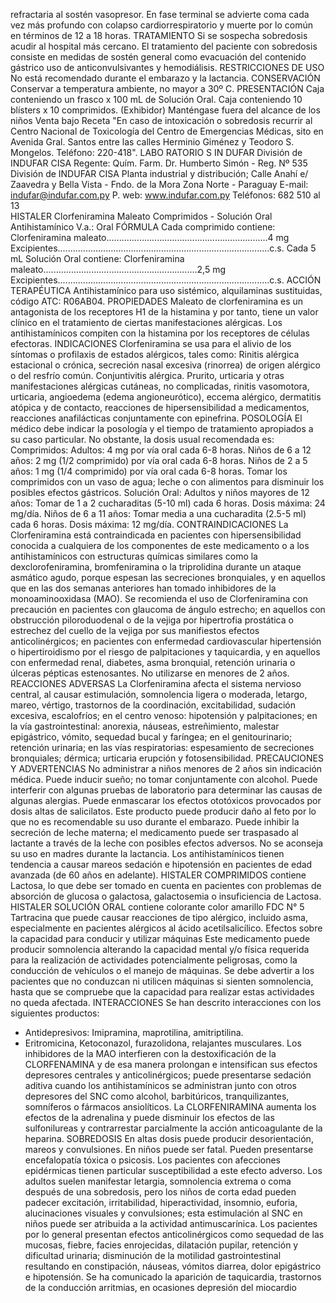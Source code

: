 refractaria  al  sostén  vasopresor.  En  fase  terminal  se  advierte 
coma  cada  vez  más  profundo  con  colapso  cardiorrespiratorio  y 
muerte  por  lo  común  en  términos  de  12  a  18  horas. 
TRATAMIENTO
Si  se  sospecha  sobredosis  acudir  al  hospital  más  cercano.  El 
tratamiento  del  paciente  con  sobredosis  consiste  en  medidas  de 
sostén  general  como  evacuación  del  contenido  gástrico  uso  de 
anticonvulsivantes  y  hemodiálisis.
RESTRICCIONES  DE  USO
No  está  recomendado  durante  el  embarazo  y  la  lactancia.
CONSERVACIÓN
Conservar  a  temperatura  ambiente,  no  mayor  a  30º  C.
PRESENTACIÓN
Caja  conteniendo  un  frasco  x  100  mL  de  Solución  Oral.
Caja  conteniendo  10  blísters  x  10  comprimidos.  (Exhibidor)
Manténgase  fuera  del  alcance  de  los  niños
Venta  bajo  Receta 
"En  caso  de  intoxicación  o  sobredosis  recurrir  al  Centro 
Nacional  de  Toxicología  del  Centro  de  Emergencias  Médicas, 
sito en Avenida Gral. Santos entre las calles Herminio Giménez 
y  Teodoro  S.  Mongelos.
Teléfono:  220-418".
LABO RATORIO S 
IN DUFAR
División de  INDUFAR CISA
Regente: Quím. Farm.
Dr. Humberto Simón - Reg. Nº 535
División de INDUFAR CISA
Planta industrial y distribución;
Calle Anahí e/ Zaavedra y 
Bella Vista - Fndo. de la Mora
Zona Norte - Paraguay
E-mail: indufar@indufar.com.py
P. web: www.indufar.com.py
Teléfonos: 682 510 al 13                       
HISTALER
  Clorfeniramina  Maleato
Comprimidos  -  Solución  Oral
Antihistamínico
V.a.:  Oral
FÓRMULA
Cada  comprimido  contiene:
Clorfeniramina maleato................................................................4 mg
Excipientes....................................................................................c.s.
Cada  5  mL  Solución  Oral  contiene:
Clorfeniramina maleato.............................................................2,5 mg
Excipientes....................................................................................c.s.
ACCIÓN  TERAPÉUTICA
Antihistamínico  para  uso  sistémico,  alquilaminas  sustituidas, 
código  ATC:  R06AB04.
PROPIEDADES
Maleato de clorfeniramina es un antagonista de los receptores H1 
de la histamina y por tanto, tiene un valor clínico en el tratamiento 
de ciertas manifestaciones alérgicas. Los antihistamínicos compiten 
con  la  histamina  por  los  receptores  de  células  efectoras.
INDICACIONES 
Clorfeniramina  se  usa  para  el  alivio  de  los  síntomas  o  profilaxis 
de  estados  alérgicos,  tales  como:  Rinitis  alérgica  estacional  o 
crónica,  secreción  nasal  excesiva  (rinorrea)  de  origen  alérgico 
o  del  resfrío  común.  Conjuntivitis  alérgica.  Prurito,  urticaria  y 
otras  manifestaciones  alérgicas  cutáneas,  no  complicadas,  rinitis 
vasomotora,  urticaria,  angioedema  (edema  angioneurótico), 
eccema  alérgico,  dermatitis  atópica  y  de  contacto,  reacciones 
de  hipersensibilidad  a  medicamentos,  reacciones  anafilácticas 
conjuntamente  con  epinefrina.
POSOLOGÍA
El  médico  debe  indicar  la  posología  y  el  tiempo  de  tratamiento 
apropiados  a  su  caso  particular.  No  obstante,  la  dosis  usual 
recomendada  es:
Comprimidos:
Adultos:  4  mg  por  vía  oral  cada  6-8  horas.
Niños  de  6  a  12  años:  2  mg  (1/2  comprimido)  por  vía  oral 
cada  6-8  horas.
Niños  de  2  a  5  años:  1  mg  (1/4  comprimido)  por  vía  oral  cada 
6-8  horas.
Tomar los comprimidos con un vaso de agua; leche o con alimentos 
para  disminuir  los  posibles  efectos  gástricos.
Solución  Oral:
Adultos y niños mayores de 12 años: Tomar de 1 a 2 cucharaditas 
(5-10  ml)  cada  6  horas.
Dosis  máxima:  24  mg/día.
Niños  de  6  a  11  años:  Tomar  media  a  una  cucharadita  (2.5-5 
ml)  cada  6  horas.
Dosis  máxima:  12  mg/día.
CONTRAINDICACIONES 
La  Clorfeniramina  está  contraindicada  en  pacientes  con 
hipersensibilidad  conocida  a  cualquiera  de  los  componentes 
de  este  medicamento  o  a  los  antihistamínicos  con  estructuras 
químicas  similares  como  la  dexclorofeniramina,  bromfeniramina  o 
la triprolidina durante un ataque asmático agudo, porque espesan 
las secreciones bronquiales, y en aquellos que en las dos semanas 
anteriores han tomado inhibidores de la monoaminooxidasa (MAO).
Se  recomienda  el  uso  de  Clorfeniramina  con  precaución  en 
pacientes  con  glaucoma  de  ángulo  estrecho;  en  aquellos  con 
obstrucción piloroduodenal o de la vejiga por hipertrofia prostática 
o  estrechez  del  cuello  de  la  vejiga  por  sus  manifiestos  efectos 
anticolinérgicos;  en  pacientes  con  enfermedad  cardiovascular 
hipertensión  o  hipertiroidismo  por  el  riesgo  de  palpitaciones  y 
taquicardia,  y  en  aquellos  con  enfermedad  renal,  diabetes,  asma 
bronquial,  retención  urinaria  o  úlceras  pépticas  estenosantes.  No 
utilizarse  en  menores  de  2  años.
REACCIONES  ADVERSAS
La  Clorfeniramina  afecta  el  sistema  nervioso  central,  al  causar 
estimulación, somnolencia ligera o moderada, letargo, mareo, vértigo, 
trastornos  de  la  coordinación,  excitabilidad,  sudación  excesiva, 
escalofríos;  en  el  centro  venoso:  hipotensión  y  palpitaciones; 
en 
la  vía  gastrointestinal:  anorexia,  náuseas,  estreñimiento, 
malestar  epigástrico,  vómito,  sequedad  bucal  y  faríngea;  en 
el  genitourinario;  retención  urinaria;  en  las  vías  respiratorias: 
espesamiento  de  secreciones  bronquiales;  dérmica;  urticaria 
erupción  y  fotosensibilidad.
PRECAUCIONES  Y  ADVERTENCIAS 
No administrar a niños menores de 2 años sin indicación médica.
Puede inducir sueño; no tomar conjuntamente con alcohol. Puede 
interferir  con  algunas  pruebas  de  laboratorio  para  determinar  las 
causas  de  algunas  alergias.
Puede  enmascarar  los  efectos  ototóxicos  provocados  por  dosis 
altas  de  salicilatos.
Este  producto  puede  producir  daño  al  feto  por  lo  que  no  es 
recomendable  su  uso  durante  el  embarazo.  Puede  inhibir  la 
secreción de leche materna; el medicamento puede ser traspasado 
al lactante a través de la leche con posibles efectos adversos. No 
se  aconseja  su  uso  en  madres  durante  la  lactancia.
Los  antihistamínicos  tienen  tendencia  a  causar  mareos  sedación 
e  hipotensión  en  pacientes  de  edad  avanzada  (de  60  años  en 
adelante).
HISTALER  COMPRIMIDOS  contiene  Lactosa,  lo  que  debe  ser 
tomado  en  cuenta  en  pacientes  con  problemas  de  absorción  de 
glucosa  o  galactosa,  galactosemia  o  insuficiencia  de  Lactosa.
HISTALER  SOLUCIÓN  ORAL  contiene  colorante  color  amarillo 
FDC  N°  5  Tartracina  que  puede  causar  reacciones  de  tipo 
alérgico,  incluido  asma,  especialmente  en  pacientes  alérgicos  al 
ácido  acetilsalicílico.
Efectos sobre la capacidad para conducir y utilizar máquinas 
Este  medicamento  puede  producir  somnolencia  alterando  la 
capacidad  mental  y/o  física  requerida  para  la  realización  de 
actividades  potencialmente  peligrosas,  como  la  conducción  de 
vehículos o el manejo de máquinas. Se debe advertir a los pacientes 
que  no  conduzcan  ni  utilicen  máquinas  si  sienten  somnolencia, 
hasta  que  se  compruebe  que  la  capacidad  para  realizar  estas 
actividades  no  queda  afectada.
INTERACCIONES
Se  han  descrito  interacciones  con  los  siguientes  productos:
-  Antidepresivos:  Imipramina,  maprotilina,  amitriptilina.
-  Eritromicina,  Ketoconazol,  furazolidona,  relajantes  musculares.
Los  inhibidores  de  la  MAO  interfieren  con  la  destoxificación  de  la 
CLORFENAMINA  y  de  esa  manera  prolongan  e  intensifican  sus 
efectos depresores centrales y anticolinérgicos; puede presentarse 
sedación  aditiva  cuando  los  antihistamínicos  se  administran 
junto  con  otros  depresores  del  SNC  como  alcohol,  barbitúricos, 
tranquilizantes,  somníferos  o  fármacos  ansiolíticos.
La  CLORFENIRAMINA  aumenta  los  efectos  de  la  adrenalina  y 
puede  disminuir  los  efectos  de  las  sulfonilureas  y  contrarrestar 
parcialmente  la  acción  anticoagulante  de  la  heparina.
SOBREDOSIS
En altas dosis puede producir desorientación, mareos y convulsiones.
En  niños  puede  ser  fatal.  Pueden  presentarse  encefalopatía 
tóxica  o  psicosis.  Los  pacientes  con  afecciones  epidérmicas 
tienen  particular  susceptibilidad  a  este  efecto  adverso.  Los 
adultos  suelen  manifestar  letargia,  somnolencia  extrema  o  coma 
después de una sobredosis, pero los niños de corta edad pueden 
padecer  excitación,  irritabilidad,  hiperactividad,  insomnio,  euforia, 
alucinaciones  visuales  y  convulsiones;  esta  estimulación  al  SNC 
en  niños  puede  ser  atribuida  a  la  actividad  antimuscarínica.
Los  pacientes  por  lo  general  presentan  efectos  anticolinérgicos 
como  sequedad  de  las  mucosas,  fiebre,  facies  enrojecidas, 
dilatación  pupilar,  retención  y  dificultad  urinaria;  disminución  de 
la  motilidad  gastrointestinal  resultando  en  constipación,  náuseas, 
vómitos  diarrea,  dolor  epigástrico  e  hipotensión.
Se  ha  comunicado  la  aparición  de  taquicardia,  trastornos  de 
la  conducción  arritmias,  en  ocasiones  depresión  del  miocardio 